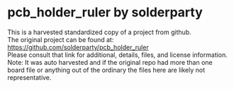 
# pcb_holder_ruler by solderparty  
This is a harvested standardized copy of a project from github.  
The original project can be found at:  
https://github.com/solderparty/pcb_holder_ruler  
Please consult that link for additional, details, files, and license information.  
Note: It was auto harvested and if the original repo had more than one board file or anything out of the ordinary the files here are likely not representative.  
    